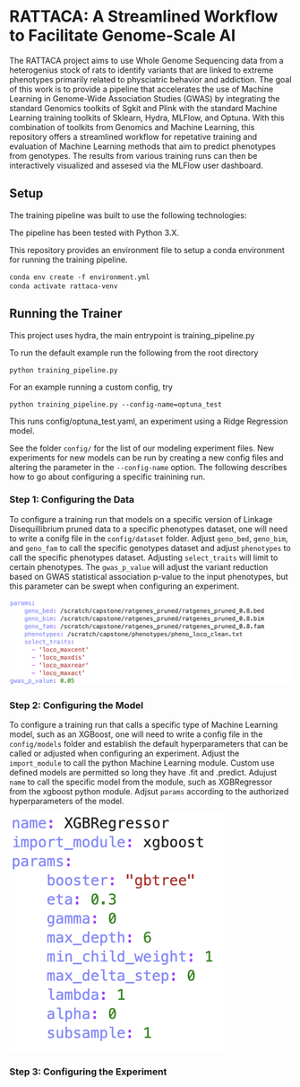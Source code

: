 # RATTACA: A Streamlined Workflow to Facilitate Genome-Scale AI
The RATTACA project aims to use Whole Genome Sequencing data from a heterogenius stock of rats to identify variants that are linked to extreme phenotypes primarily related to physciatric behavior and addiction. The goal of this work is to provide a pipeline that accelerates the use of Machine Learning in Genome-Wide Association Studies (GWAS) by integrating the standard Genomics toolkits of Sgkit and Plink with the standard Machine Learning training toolkits of Sklearn, Hydra, MLFlow, and Optuna.  With this combination of toolkits from Genomics and Machine Learning, this repository offers a streamlined workflow for repetative training and evaluation of Machine Learning methods that aim to predict phenotypes from genotypes.  The results from various training runs can then be interactively visualized and assesed via the MLFlow user dashboard.

## Setup

The training pipeline was built to use the following technologies:

<!-- table of requirements -->

The pipeline has been tested with Python 3.X. <!-- add python versions that work -->

This repository provides an environment file to setup a conda environment for running the training pipeline.

```
conda env create -f environment.yml
conda activate rattaca-venv
```

## Running the Trainer

This project uses hydra, the main entrypoint is training_pipeline.py

To run the default example run the following from the root directory

```
python training_pipeline.py
```

For an example running a custom config, try 

```
python training_pipeline.py --config-name=optuna_test
```
This runs config/optuna_test.yaml, an experiment using a Ridge Regression model.

See the folder `config/` for the list of our modeling experiment files. New experiments for new models can be run by creating a new config files and altering the parameter in the `--config-name` option.  The following describes how to go about configuring a specific trainining run.

### Step 1: Configuring the Data

To configure a training run that models on a specific version of Linkage Disequillibrium pruned data to a specific phenotypes dataset, one will need to write a conifg file in the `config/dataset` folder.  Adjust `geno_bed`, `geno_bim`, and `geno_fam` to call the specific genotypes dataset and adjust `phenotypes` to call the specific phenotypes dataset.  Adjusting `select_traits` will limit to certain phenotypes. The `gwas_p_value` will adjust the variant reduction based on GWAS statistical association p-value to the input phenotypes, but this parameter can be swept when configuring an experiment.

![Alt text](screenshots/data_configure.png?raw=true)

### Step 2: Configuring the Model

To configure a training run that calls a specific type of Machine Learning model, such as an XGBoost, one will need to write a config file in the `config/models` folder and establish the default hyperparameters that can be called or adjusted when configuring an experiment.  Adjust the `import_module` to call the python Machine Learning module.  Custom use defined models are permitted so long they have .fit and .predict.  Adujust `name` to call the specific model from the module, such as XGBRegressor from the xgboost python module.  Adjsut `params` according to the authorized hyperparameters of the model.

![Alt text](screenshots/model_configure.png?raw=true)

### Step 3: Configuring the Experiment

<!-- To do -->





